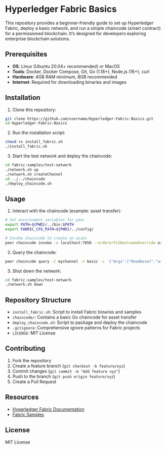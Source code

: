 # Hyperledger Fabric Basics

This repository provides a beginner-friendly guide to set up Hyperledger Fabric, deploy a basic network, and run a simple chaincode (smart contract) for a permissioned blockchain. It’s designed for developers exploring enterprise blockchain solutions.

## Prerequisites
- **OS**: Linux (Ubuntu 20.04+ recommended) or MacOS
- **Tools**: Docker, Docker Compose, Git, Go (1.18+), Node.js (16+), curl
- **Hardware**: 4GB RAM minimum, 8GB recommended
- **Internet**: Required for downloading binaries and images

## Installation
1. Clone this repository:
```bash
git clone https://github.com/username/Hyperledger-Fabric-Basics.git
cd Hyperledger-Fabric-Basics
```

2. Run the installation script:
```bash
chmod +x install_fabric.sh
./install_fabric.sh
```

3. Start the test network and deploy the chaincode:
```bash
cd fabric-samples/test-network
./network.sh up
./network.sh createChannel
cd ../../chaincode
./deploy_chaincode.sh
```

## Usage
1. Interact with the chaincode (example: asset transfer):
```bash
# Set environment variables for peer
export PATH=${PWD}/../bin:$PATH
export FABRIC_CFG_PATH=${PWD}/../config/

# Invoke chaincode to create an asset
peer chaincode invoke -o localhost:7050 --ordererTLSHostnameOverride orderer.example.com --tls --cafile "${PWD}/organizations/ordererOrganizations/example.com/orderers/orderer.example.com/msp/tlscacerts/tlsca.example.com-cert.pem" -C mychannel -n basic --peerAddresses localhost:7051 --tlsRootCertFiles "${PWD}/organizations/peerOrganizations/org1.example.com/peers/peer0.org1.example.com/tls/ca.crt" --peerAddresses localhost:9051 --tlsRootCertFiles "${PWD}/organizations/peerOrganizations/org2.example.com/peers/peer0.org2.example.com/tls/ca.crt" -c '{"function":"CreateAsset","Args":["asset1","blue","10","Alice","1000"]}'
```

2. Query the chaincode:
```bash
peer chaincode query -C mychannel -n basic -c '{"Args":["ReadAsset","asset1"]}'
```

3. Shut down the network:
```bash
cd fabric-samples/test-network
./network.sh down
```

## Repository Structure
- `install_fabric.sh`: Script to install Fabric binaries and samples
- `chaincode/`: Contains a basic Go chaincode for asset transfer
- `deploy_chaincode.sh`: Script to package and deploy the chaincode
- `.gitignore`: Comprehensive ignore patterns for Fabric projects
- `LICENSE`: MIT License

## Contributing
1. Fork the repository
2. Create a feature branch (`git checkout -b feature/xyz`)
3. Commit changes (`git commit -m "Add feature xyz"`)
4. Push to the branch (`git push origin feature/xyz`)
5. Create a Pull Request

## Resources
- [Hyperledger Fabric Documentation](https://hyperledger-fabric.readthedocs.io/)
- [Fabric Samples](https://github.com/hyperledger/fabric-samples)

## License
MIT License
